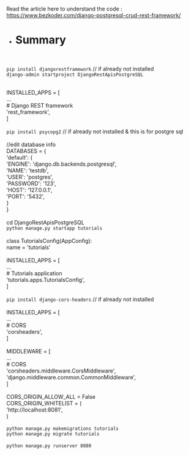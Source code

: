 Read the article here to understand the code :
https://www.bezkoder.com/django-postgresql-crud-rest-framework/

* <h1>Summary</h1> </br>
`pip install djangorestframework` // if already not installed </br>
`django-admin startproject DjangoRestApisPostgreSQL` </br>
</br>

INSTALLED_APPS = [ </br>
    ... </br>
    # Django REST framework  </br>
    'rest_framework', </br>
] </br>
</br>
`pip install psycopg2`  // if already not installed & this is for postgre sql </br>
</br>
//edit database info </br>
DATABASES = { </br>
    'default': { </br>
        'ENGINE': 'django.db.backends.postgresql', </br>
        'NAME': 'testdb', </br>
        'USER': 'postgres', </br>
        'PASSWORD': '123', </br>
        'HOST': '127.0.0.1', </br>
        'PORT': '5432', </br>
    } </br>
} </br>
</br>
cd DjangoRestApisPostgreSQL </br>
`python manage.py startapp tutorials` </br>
</br>
class TutorialsConfig(AppConfig): </br>
    name = 'tutorials' </br>
</br>
INSTALLED_APPS = [ </br>
    ... </br>
    # Tutorials application  </br>
    'tutorials.apps.TutorialsConfig', </br>
] </br>
</br>
`pip install django-cors-headers`  // if already not installed </br>
</br>
INSTALLED_APPS = [ </br>
    ... </br>
    # CORS </br>
    'corsheaders', </br>
] </br>
</br>
MIDDLEWARE = [ </br>
    ... </br>
    # CORS </br>
    'corsheaders.middleware.CorsMiddleware', </br>
    'django.middleware.common.CommonMiddleware', </br>
] </br>
</br>
CORS_ORIGIN_ALLOW_ALL = False </br>
CORS_ORIGIN_WHITELIST = ( </br>
    'http://localhost:8081', </br>
) </br>
</br>
`python manage.py makemigrations tutorials` </br>
`python manage.py migrate tutorials` </br>
</br>
`python manage.py runserver 8080` </br>

